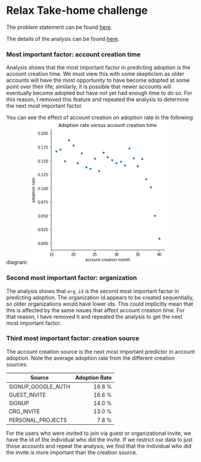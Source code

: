 # Relax Take-home challenge

The problem statement can be found [here](https://github.com/metacreek/springboard/blob/master/mini-projects/relax_challenge/relax_data_science_challenge.pdf).

The details of the analysis can be found [here](https://github.com/metacreek/springboard/blob/master/mini-projects/relax_challenge/Take%20Home%20%231-functionized.ipynb).

### Most important factor: account creation time

Analysis shows that the most important factor in predicting adoption is the account creation time. We must view this with
some skepticism as older accounts will have the most opportunity to have become adopted at some point over their life; 
similarly, it is possible that newer accounts will eventually become adopted but have not yet had enough time to do so. 
For this reason, I removed this feature and repeated the analysis to determine the next most important factor.

You can see the effect of account creation on adoption rate in the following diagram:
![adoption rate as a function of account age](./creation_adoption.png)

### Second most important factor: organization

The analysis shows that `org_id` is the second most important factor in predicting adoption.  The organization id
appears to be created sequentially, so older organizations would have lower ids.  This could
implicitly mean that this is affected by the same issues that affect account creation time.  For that reason,
I have removed it and repeated the analysis to get the next most important factor.

### Third most important factor: creation source

The account creation source is the next most important predictor in account adoption.  Note the average adoption rate 
from the different creation sources:

| Source | Adoption Rate |
| --- | --: |
| SIGNUP_GOOGLE_AUTH | 16.8 % |
| GUEST_INVITE | 16.6 % |
| SIGNUP | 14.0 % |
| ORG_INVITE | 13.0 % |
| PERSONAL_PROJECTS | 7.8 % |

For the users who were invited to join via guest or organizational invite, we have the
id of the individual who did the invite.  If we restrict our data to just those accounts and repeat the analysis,
we find that the individual who did the invite is more important than the creation source.

 
